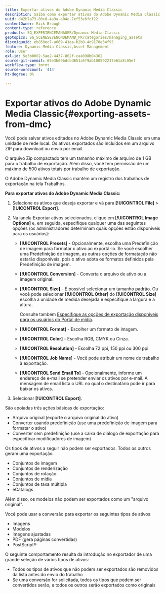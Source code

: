 ```yaml
---
title: Exportar ativos do Adobe Dynamic Media Classic
description: Saiba como exportar ativos do Adobe Dynamic Media Classic.
uuid: d42b7a73-80c0-4a9a-a04e-7ef53e6fcf22
contentOwner: Rick Brough
content-type: reference
products: SG_EXPERIENCEMANAGER/Dynamic-Media-Classic
geptopics: SG_SCENESEVENONDEMAND_PK/categories/managing_assets
discoiquuid: eb850ec7-a669-41ea-b2b0-4c9178e34f95
feature: Dynamic Media Classic,Asset Management
role: User
exl-id: 5e3b0002-5ae2-4437-862f-caa098b04362
source-git-commit: 65e3b69bdcbd651a5f9ab100592217e61a8c05ef
workflow-type: tm+mt
source-wordcount: '414'
ht-degree: 0%

---
```


# Exportar ativos do Adobe Dynamic Media Classic{#exporting-assets-from-dmc}

Você pode salvar ativos editados no Adobe Dynamic Media Classic em uma unidade de rede local. Os ativos exportados são incluídos em um arquivo ZIP para download ou envio por email.

O arquivo Zip compactado tem um tamanho máximo de arquivo de 1 GB para o trabalho de exportação. Além disso, você tem permissão de um máximo de 500 ativos totais por trabalho de exportação.

O Adobe Dynamic Media Classic mantém um registro dos trabalhos de exportação na tela Trabalhos.

**Para exportar ativos do Adobe Dynamic Media Classic:**

1. Selecione os ativos que deseja exportar e vá para **[!UICONTROL File]** > **[!UICONTROL Export]**.
1. Na janela Exportar ativos selecionados, clique em **[!UICONTROL Image Options]** e, em seguida, especifique qualquer uma das seguintes opções (os administradores determinam quais opções estão disponíveis para os usuários):

   * **[!UICONTROL Presets]** - Opcionalmente, escolha uma Predefinição de imagem para formatar o ativo ao exportá-lo. Se você escolher uma Predefinição de imagem, as outras opções de formatação não estarão disponíveis, pois o ativo adota os formatos definidos pela Predefinição de imagem.

   * **[!UICONTROL Conversion]** - Converta o arquivo de ativo ou a imagem original.

   * **[!UICONTROL Size]** - É possível selecionar um tamanho padrão. Ou você pode selecionar **[!UICONTROL Other]** do **[!UICONTROL Size]** escolha a unidade de medida desejada e especifique a largura e a altura.

      Consulte também [Especifique as opções de exportação disponíveis para os usuários do Portal de mídia](specifying-export-options-available-media.md#specifying_export_options_available_to_media_portal_users).

   * **[!UICONTROL Format]** - Escolher um formato de imagem.

   * **[!UICONTROL Color]** - Escolha RGB, CMYK ou Cinza.

   * **[!UICONTROL Resolution]** - Escolha 72 ppi, 150 ppi ou 300 ppi.

   * **[!UICONTROL Job Name]** - Você pode atribuir um nome de trabalho à exportação.

   * **[!UICONTROL Send Email To]** - Opcionalmente, informe um endereço de e-mail se pretender enviar os ativos por e-mail. A mensagem de email lista o URL no qual o destinatário pode ir para baixar os ativos.

1. Selecionar **[!UICONTROL Export]**.

São apoiadas três ações básicas de exportação:

* Arquivo original (exporte o arquivo original do ativo)
* Converter usando predefinição (use uma predefinição de imagem para formatar o ativo)
* Converter sem predefinição (use a caixa de diálogo de exportação para especificar modificadores de imagem)

Os tipos de ativos a seguir não podem ser exportados. Todos os outros geram uma exportação.

* Conjuntos de imagem
* Conjuntos de renderização
* Conjuntos de rotação
* Conjuntos de mídia
* Conjuntos de taxa múltipla
* eCatalogs

Além disso, os modelos não podem ser exportados como um &quot;arquivo original&quot;.

Você pode usar a conversão para exportar os seguintes tipos de ativos:

* Imagens
* Modelos
* Imagens ajustadas
* PDF (gera páginas convertidas)
* PostScript®

O seguinte comportamento resulta da introdução no exportador de uma grande seleção de vários tipos de ativos:

* Todos os tipos de ativos que não podem ser exportados são removidos da lista antes do envio do trabalho
* Se uma conversão for solicitada, todos os tipos que podem ser convertidos serão, e todos os outros serão exportados como originais
